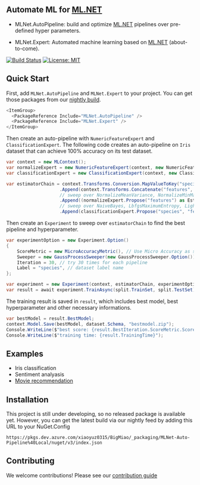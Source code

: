 ## Automate ML for [ML.NET](https://dotnet.microsoft.com/apps/machinelearning-ai/ml-dotnet)

- MLNet.AutoPipeline: build and optimize [ML.NET](https://dotnet.microsoft.com/apps/machinelearning-ai/ml-dotnet) pipelines over pre-defined hyper parameters.

- MLNet.Expert: Automated machine learning based on [ML.NET](https://dotnet.microsoft.com/apps/machinelearning-ai/ml-dotnet) (about-to-come).

[![Build Status](https://dev.azure.com/xiaoyuz0315/BigMiao/_apis/build/status/LittleLittleCloud.machinelearning-auto-pipeline?branchName=master)](https://dev.azure.com/xiaoyuz0315/BigMiao/_build/latest?definitionId=1&branchName=master) [![License: MIT](https://img.shields.io/badge/License-MIT-yellow.svg)](https://opensource.org/licenses/MIT)

## Quick Start

First, add `MLNet.AutoPipeline` and `MLNet.Expert` to your project. You can get those packages from our [nightly build](##Installation).

```csharp
<ItemGroup>
  <PackageReference Include="MLNet.AutoPipeline" />
  <PackageReference Include="MLNet.Expert" />
</ItemGroup>
```
Then create an auto-pipeline with `NumericFeatureExpert` and `ClassificationExpert`. The following code creates an auto-pipeline on `Iris` dataset that can achieve 100% accuracy on its test dataset.
```csharp
var context = new MLContext();
var normalizeExpert = new NumericFeatureExpert(context, new NumericFeatureExpert.Option());
var classificationExpert = new ClassificationExpert(context, new ClassificaitonExpert.Option());

var estimatorChain = context.Transforms.Conversion.MapValueToKey("species", "species")
                    .Append(context.Transforms.Concatenate("features", new string[] { "sepal_length", "sepal_width", "petal_length", "petal_width" }))
                    // sweep over NormalizeMeanVariance, NormalizeMinMax or No-op transformer
                    .Append((normalizeExpert.Propose("features") as EstimatorNodeGroup).OrNone())
                    // sweep over NaiveBayes, LbfgsMaximumEntropy, LightGBM, SdcaMaximumEntropy, FastTreeOva and FastForestOva
                    .Append(classificationExpert.Propose("species", "features"));
```

Then create an `Experiment` to sweep over `estimatorChain` to find the best pipeline and hyperparameter.

```csharp
var experimentOption = new Experiment.Option()
{
    ScoreMetric = new MicroAccuracyMetric(), // Use Micro Accuracy as score.
    Sweeper = new GaussProcessSweeper(new GaussProcessSweeper.Option()), // Use GaussProcess sweeper to optimize hyperparameters.
    Iteration = 30, // try 30 times for each pipeline
    Label = "species", // dataset label name
};

var experiment = new Experiment(context, estimatorChain, experimentOption);
var result = await experiment.TrainAsync(split.TrainSet, split.TestSet); // train experiment.
```

The training result is saved in `result`, which includes best model, best hyperparameter and other necessary informations.
```csharp
var bestModel = result.BestModel;
context.Model.Save(bestModel, dataset.Schema, "bestmodel.zip");
Console.WriteLine($"best score: {result.BestIteration.ScoreMetric.Score}");
Console.WriteLine($"training time: {result.TrainingTime}");
```


## Examples
- Iris classification
- Sentiment analyasis
- [Movie recommendation](examples/Movie&#32;Recommendation/README.md)

## Installation

This project is still under developing, so no released package is available yet. However, you can get the latest build via our nightly feed by adding this URL to your NuGet.Config

`https://pkgs.dev.azure.com/xiaoyuz0315/BigMiao/_packaging/MLNet-Auto-Pipeline%40Local/nuget/v3/index.json`

## Contributing
We welcome contributions! Please see our [contribution guide](CONTRIBUTING.md)
